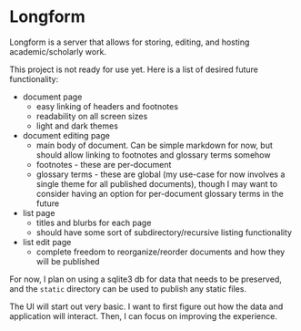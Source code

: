 # Longform

Longform is a server that allows for storing, editing, and hosting academic/scholarly work.

This project is not ready for use yet. Here is a list of desired future functionality:

* document page
    * easy linking of headers and footnotes
    * readability on all screen sizes
    * light and dark themes
* document editing page
    * main body of document. Can be simple markdown for now, but should allow linking to footnotes and glossary terms somehow
    * footnotes - these are per-document
    * glossary terms - these are global (my use-case for now involves a single theme for all published documents), though I may want to consider having an option for per-document glossary terms in the future
* list page
    * titles and blurbs for each page
    * should have some sort of subdirectory/recursive listing functionality
* list edit page
    * complete freedom to reorganize/reorder documents and how they will be published

For now, I plan on using a sqlite3 db for data that needs to be preserved, and the `static` directory can be used to publish any static files.

The UI will start out very basic. I want to first figure out how the data and application will interact. Then, I can focus on improving the experience.

